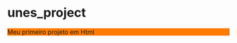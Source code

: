 # unes_project
<html>
  <body>
    <p style="background-color: #ff7b00;">Meu primeiro projeto em Html</p>
  </body>
</html>
